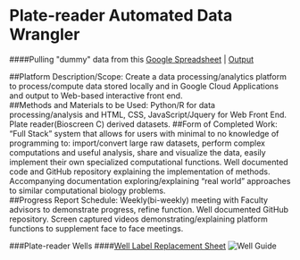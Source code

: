 # Plate-reader Automated Data Wrangler
####Pulling "dummy" data from this [Google Spreadsheet](https://docs.google.com/spreadsheets/d/1u54y6qETcyBdpQM1dJblD_F3TSeZ_qD7RPs5Ne2fPzk/pubhtml?gid=0&single=true "Input Sheet") | [Output](https://docs.google.com/spreadsheets/d/1u54y6qETcyBdpQM1dJblD_F3TSeZ_qD7RPs5Ne2fPzk/pubhtml?gid=1128971629&single=true "Output Sheet")

##Platform Description/Scope:
Create a data processing/analytics platform to process/compute data stored locally and in Google Cloud Applications and output to Web-based interactive front end.  
##Methods and Materials to be Used:
Python/R for data processing/analysis and HTML, CSS, JavaScript/Jquery for Web Front End. Plate reader(Bioscreen C) derived datasets. 
##Form of Completed Work:
“Full Stack” system that allows for users with minimal to no knowledge of programming to: import/convert large raw datasets, perform complex computations and useful analysis, share and visualize the data, easily implement their own specialized computational functions. Well documented code and GitHub repository explaining the implementation of methods. Accompanying documentation exploring/explaining “real world” approaches to similar computational biology problems.     
##Progress Report Schedule:
Weekly(bi-weekly) meeting with Faculty advisors to demonstrate progress, refine function. Well documented GitHub repository. Screen captured videos demonstrating/explaining platform functions to supplement face to face meetings.

###Plate-reader Wells
####[Well Label Replacement Sheet](https://docs.google.com/spreadsheets/d/1fJhE1hOMqVvf5T8YHxRATOQ8QHKfujZRym2wk-tYq4I/pubhtml)
![Well Guide](https://github.com/SpaceTuna8/data-alpha-Guilf/blob/plate_reader/Microplate_simple.PNG?raw=true)

  
